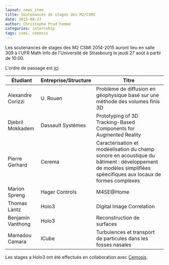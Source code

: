 ```yaml
---
layout: news_item
title: Soutenances de stages des M2/CSMI
date: 2015-08-27
author: Christophe Prud'homme
categories: internship
tags: csmi, cemosis
---
```


Les soutenances de stages des M2 CSMI 2014-2015 auront lieu en salle 309 à l'UFR Math Info de l'Université de Strasbourg le jeudi 27 août à partir de 10:00.

L'ordre de passage est [ici](https://docs.google.com/spreadsheets/d/1N4iS0fy-o6aC3af-UpW0g30QHM3DfoUNn3FQmgNi4AQ/edit?usp=sharing)

| Étudiant | Entreprise/Structure | Titre |
|----------|----------------------|-------|
|Alexandre Corizzi|U. Rouen| Problème de diffusion en géophysique basé sur une méthode des volumes finis 3D|
|Djebril Mokkadem| Dassault Systèmes| Prototyping of 3D Tracking-Based Components for Augmented Reality|
|Pierre Gerhard| Cerema | Caractérisation et modéelisation du champ sonore en acoustique du bâtiment : développement de modèles simplifiées spéecifiques aux locaux de formes complexes | 
| Marion Spreng| Hager Controls | M4SE@Home |
| Thomas Lantz | Holo3 | Digital Image Correlation |
| Benjamin Vanthong| Holo3 | Reconstruction de surfaces |
| Mamadou Camara  | ICube | Turbulences et transport de particules dans les fosses nasales|

Les stages a Holo3 ont été effectués en collaboration avec [Cemosis](http://www.cemosis.fr).



